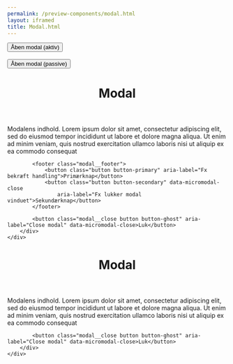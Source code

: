 ```yaml
--- 
permalink: /preview-components/modal.html
layout: iframed 
title: Modal.html
---
```

<div class="container">
    <button class="button button-primary" data-micromodal-trigger="modal-active">Åben modal (aktiv)</button>
    <br>
    <br>
    <button class="button button-primary" data-micromodal-trigger="modal-passive">Åben modal (passive)</button>
    <div class="styleguide-spacer-modals"></div>
</div>

<div class="modal" id="modal-active" aria-hidden="true">
    <div class="modal__overlay bg-modal" tabindex="-1" data-micromodal-close>
        <div class="modal__container" role="dialog" aria-modal="true" aria-labelledby="modal-title-1">
            <header class="modal__header">
                <h1 class="modal__title h2" id="modal-title-1">
                    Modal
                </h1>
            </header>
            <main class="modal__content content">
                <p>Modalens indhold. Lorem ipsum dolor sit amet, consectetur adipiscing
                    elit, sed do eiusmod tempor incididunt ut labore et dolore
                    magna aliqua. Ut enim ad minim veniam, quis nostrud exercitation
                    ullamco laboris nisi ut aliquip ex ea commodo consequat</p>
            </main>

            <footer class="modal__footer">
                <button class="button button-primary" aria-label="Fx bekræft handling">Primærknap</button>
                <button class="button button-secondary" data-micromodal-close
                    aria-label="Fx lukker modal vinduet">Sekundærknap</button>
            </footer>

            <button class="modal__close button button-ghost" aria-label="Close modal" data-micromodal-close>Luk</button>
        </div>
    </div>
</div>

<div class="modal" id="modal-passive" aria-hidden="true">
    <div class="modal__overlay bg-modal" tabindex="-1" data-micromodal-close>
        <div class="modal__container" role="dialog" aria-modal="true" aria-labelledby="modal-title-2">
            <header class="modal__header">
                <h1 class="modal__title h2" id="modal-title-2">
                    Modal
                </h1>
            </header>
            <main class="modal__content content">
                <p>Modalens indhold. Lorem ipsum dolor sit amet, consectetur adipiscing
                    elit, sed do eiusmod tempor incididunt ut labore et dolore
                    magna aliqua. Ut enim ad minim veniam, quis nostrud exercitation
                    ullamco laboris nisi ut aliquip ex ea commodo consequat</p>
            </main>

            <button class="modal__close button button-ghost" aria-label="Close modal" data-micromodal-close>Luk</button>
        </div>
    </div>
</div>